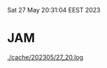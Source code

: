 Sat 27 May 20:31:04 EEST 2023
# JAM
<a href='./cache/202305/27_20.log'>./cache/202305/27_20.log</a>
